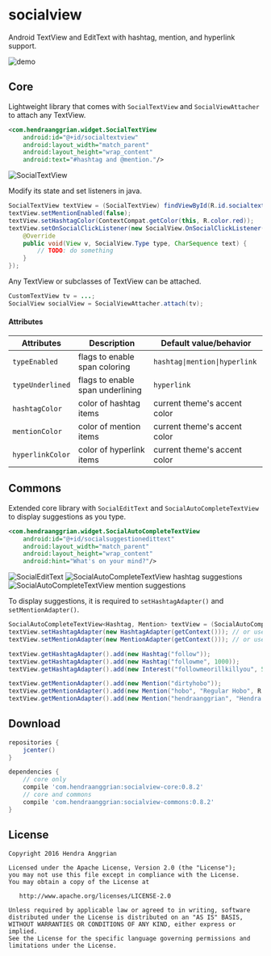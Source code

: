 socialview
==========
Android TextView and EditText with hashtag, mention, and hyperlink support.

![demo][demo]

Core
----
Lightweight library that comes with `SocialTextView` and `SocialViewAttacher` to attach any TextView.
```xml
<com.hendraanggrian.widget.SocialTextView
    android:id="@+id/socialtextview"
    android:layout_width="match_parent"
    android:layout_height="wrap_content"
    android:text="#hashtag and @mention."/>
```

![SocialTextView][core1]

Modify its state and set listeners in java.
```java
SocialTextView textView = (SocialTextView) findViewById(R.id.socialtextview);
textView.setMentionEnabled(false);
textView.setHashtagColor(ContextCompat.getColor(this, R.color.red));
textView.setOnSocialClickListener(new SocialView.OnSocialClickListener() {
    @Override
    public void(View v, SocialView.Type type, CharSequence text) {
        // TODO: do something
    }
});
```

Any TextView or subclasses of TextView can be attached.
```java
CustomTextView tv = ...;
SocialView socialView = SocialViewAttacher.attach(tv);
```

#### Attributes
| Attributes       | Description                      | Default value/behavior        |
|------------------|----------------------------------|-------------------------------|
| `typeEnabled`    | flags to enable span coloring    | `hashtag\|mention\|hyperlink` |
| `typeUnderlined` | flags to enable span underlining | `hyperlink`                   |
| `hashtagColor`   | color of hashtag items           | current theme's accent color  |
| `mentionColor`   | color of mention items           | current theme's accent color  |
| `hyperlinkColor` | color of hyperlink items         | current theme's accent color  |

Commons
-------
Extended core library with `SocialEditText` and `SocialAutoCompleteTextView` to display suggestions as you type.
```xml
<com.hendraanggrian.widget.SocialAutoCompleteTextView
    android:id="@+id/socialsuggestionedittext"
    android:layout_width="match_parent"
    android:layout_height="wrap_content"
    android:hint="What's on your mind?"/>
```

![SocialEditText][commons1] ![SocialAutoCompleteTextView hashtag suggestions][commons2] ![SocialAutoCompleteTextView mention suggestions][commons3]

To display suggestions, it is required to `setHashtagAdapter()` and `setMentionAdapter()`.
```java
SocialAutoCompleteTextView<Hashtag, Mention> textView = (SocialAutoCompleteTextView) findViewById(R.id.socialsuggestionedittext);
textView.setHashtagAdapter(new HashtagAdapter(getContext())); // or use custom adapter
textView.setMentionAdapter(new MentionAdapter(getContext())); // or use custom adapter

textView.getHashtagAdapter().add(new Hashtag("follow"));
textView.getHashtagAdapter().add(new Hashtag("followme", 1000));
textView.getHashtagAdapter().add(new Interest("followmeorillkillyou", 500));

textView.getMentionAdapter().add(new Mention("dirtyhobo"));
textView.getMentionAdapter().add(new Mention("hobo", "Regular Hobo", R.mipmap.ic_launcher));
textView.getMentionAdapter().add(new Mention("hendraanggrian", "Hendra Anggrian", "https://avatars0.githubusercontent.com/u/11507430?v=3&s=460"));
```

Download
--------
```gradle
repositories {
    jcenter()
}

dependencies {
    // core only
    compile 'com.hendraanggrian:socialview-core:0.8.2'
    // core and commons
    compile 'com.hendraanggrian:socialview-commons:0.8.2'
}
```

License
-------
    Copyright 2016 Hendra Anggrian

    Licensed under the Apache License, Version 2.0 (the "License");
    you may not use this file except in compliance with the License.
    You may obtain a copy of the License at

       http://www.apache.org/licenses/LICENSE-2.0

    Unless required by applicable law or agreed to in writing, software
    distributed under the License is distributed on an "AS IS" BASIS,
    WITHOUT WARRANTIES OR CONDITIONS OF ANY KIND, either express or implied.
    See the License for the specific language governing permissions and
    limitations under the License.
    
[demo]: /art/demo.gif
[core1]: /art/ss_core1.jpg
[commons1]: /art/ss_commons1.jpg
[commons2]: /art/ss_commons2.jpg
[commons3]: /art/ss_commons3.jpg